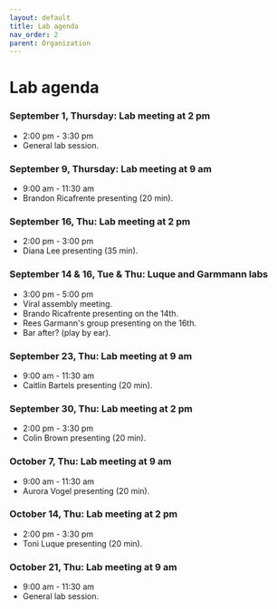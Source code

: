 ```yaml
---
layout: default
title: Lab agenda
nav_order: 2
parent: Organization
---
```


# Lab agenda

### September 1, Thursday: Lab meeting at 2 pm
+ 2:00 pm - 3:30 pm
+ General lab session.

### September 9, Thursday: Lab meeting at 9 am
+ 9:00 am - 11:30 am
+ Brandon Ricafrente presenting (20 min).

### September 16, Thu: Lab meeting at 2 pm
+ 2:00 pm - 3:00 pm
+ Diana Lee presenting (35 min).

### September 14 & 16, Tue & Thu: Luque and Garmmann labs
+ 3:00 pm - 5:00 pm
+ Viral assembly meeting.
+ Brando Ricafrente presenting on the 14th.
+ Rees Garmann's group presenting on the 16th.
+ Bar after? (play by ear).

### September 23, Thu: Lab meeting at 9 am
+ 9:00 am - 11:30 am
+ Caitlin Bartels presenting (20 min).

### September 30, Thu: Lab meeting at 2 pm
+ 2:00 pm - 3:30 pm
+ Colin Brown presenting (20 min).

### October 7, Thu: Lab meeting at 9 am
+ 9:00 am - 11:30 am
+ Aurora Vogel presenting (20 min).

### October 14, Thu: Lab meeting at 2 pm
+ 2:00 pm - 3:30 pm
+ Toni Luque presenting (20 min).

### October 21, Thu: Lab meeting at 9 am
+ 9:00 am - 11:30 am
+ General lab session.
